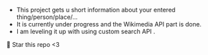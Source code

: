 - This project gets u short information about your entered thing/person/place/... 
- It is currently under progress and the Wikimedia API part is done.
- I am leveling it up with using custom search API .

🌟 Star this repo <3 

